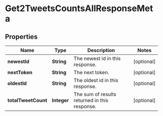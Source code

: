 

# Get2TweetsCountsAllResponseMeta


## Properties

| Name | Type | Description | Notes |
|------------ | ------------- | ------------- | -------------|
|**newestId** | **String** | The newest id in this response. |  [optional] |
|**nextToken** | **String** | The next token. |  [optional] |
|**oldestId** | **String** | The oldest id in this response. |  [optional] |
|**totalTweetCount** | **Integer** | The sum of results returned in this response. |  [optional] |



